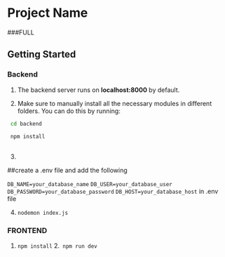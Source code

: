 # Project Name
###FULL
## Getting Started

### Backend

1. The backend server runs on **localhost:8000** by default.

2. Make sure to manually install all the necessary modules in different folders. You can do this by running:
 ```bash
  cd backend 
  
  npm install 
  
  ```

3. 
##create a .env file and add the following

`DB_NAME=your_database_name`
`DB_USER=your_database_user`
`DB_PASSWORD=your_database_password`
`DB_HOST=your_database_host`
 in .env file

 4. ```nodemon index.js```


 ### FRONTEND
 

 1. ```npm install```
 2.``` npm run dev```
 

   

